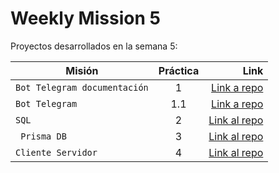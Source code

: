 # Weekly Mission 5

Proyectos desarrollados en la semana 5:

| Misión | Práctica | Link|
| ------------- |:-------------:| -----:|
|`Bot Telegram documentación`|1|[Link a repo](https://github.com/AliciaGaona/BotTelegramDoc)|
|`Bot Telegram`|1.1|[Link a repo](https://github.com/AliciaGaona/fizzbuzz)|
|`SQL`|2|[Link al repo]()|
|` Prisma DB`|3|[Link al repo](https://github.com/AliciaGaona/PrismaDB)|
|`Cliente Servidor`|4|[Link al repo]()|




